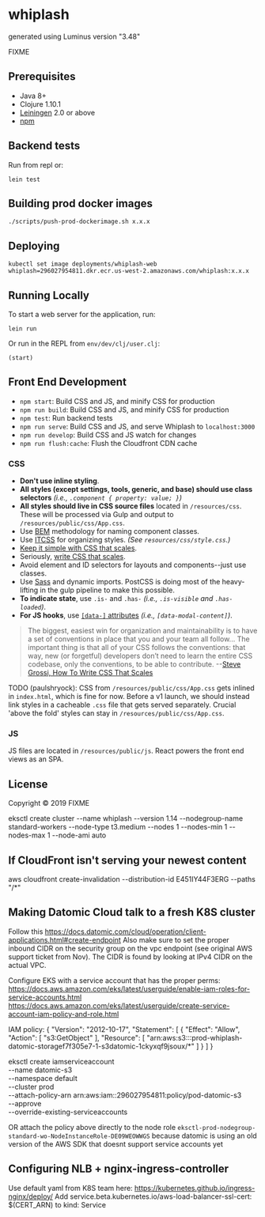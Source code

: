 # whiplash

generated using Luminus version "3.48"

FIXME

## Prerequisites
- Java 8+
- Clojure 1.10.1
- [Leiningen][lein] 2.0 or above
- [npm][node]

[lein]: https://github.com/technomancy/leiningen
[node]: https://nodejs.org/en/download/

## Backend tests
Run from repl or:

    lein test

## Building prod docker images

    ./scripts/push-prod-dockerimage.sh x.x.x
    
## Deploying

    kubectl set image deployments/whiplash-web whiplash=296027954811.dkr.ecr.us-west-2.amazonaws.com/whiplash:x.x.x

## Running Locally

To start a web server for the application, run:

    lein run 

Or run in the REPL from `env/dev/clj/user.clj`:

    (start)

## Front End Development

- `npm start`: Build CSS and JS, and minify CSS for production
- `npm run build`: Build CSS and JS, and minify CSS for production
- `npm test`: Run backend tests
- `npm run serve`: Build CSS and JS, and serve Whiplash to `localhost:3000`
- `npm run develop`: Build CSS and JS watch for changes
- `npm run flush:cache`: Flush the Cloudfront CDN cache

### CSS

- **Don't use inline styling**.
- **All styles (except settings, tools, generic, and base) should use class selectors** _(i.e., `.component { property: value; }`)_
- **All styles should live in CSS source files** located in `/resources/css`. These will be processed via Gulp and output to `/resources/public/css/App.css`.
- Use [BEM][bem] methodology for naming component classes.
- Use [ITCSS][itcss] for organizing styles. _(See `resources/css/style.css`.)_
- [Keep it simple with CSS that scales][simple-css-scales].
- Seriously, [write CSS that scales][css-scales].
- Avoid element and ID selectors for layouts and components--just use classes.
- Use [Sass][sass] and dynamic imports. PostCSS is doing most of the heavy-lifting in the gulp pipeline to make this possible.
- **To indicate state**, use `.is-` and `.has-` _(i.e., `.is-visible` and `.has-loaded`)_.
- **For JS hooks**, use [`[data-]` attributes][data-attributes] _(i.e., `[data-modal-content]`)_.

> The biggest, easiest win for organization and maintainability is to have a set of conventions in place that you and your team all follow... The important thing is that all of your CSS follows the conventions: that way, new (or forgetful) developers don’t need to learn the entire CSS codebase, only the conventions, to be able to contribute.
> --[Steve Grossi, How To Write CSS That Scales][css-scales]

TODO (paulshryock): CSS from `/resources/public/css/App.css` gets inlined in `index.html`, which is fine for now. Before a v1 launch, we should instead link styles in a cacheable `.css` file that gets served separately. Crucial 'above the fold' styles can stay in `/resources/public/css/App.css`.

### JS

JS files are located in `/resources/public/js`. React powers the front end views as an SPA.

## License

Copyright © 2019 FIXME

eksctl create cluster --name whiplash --version 1.14 --nodegroup-name standard-workers --node-type t3.medium --nodes 1 --nodes-min 1 --nodes-max 1 --node-ami auto

## If CloudFront isn't serving your newest content
aws cloudfront create-invalidation --distribution-id E451IY44F3ERG --paths "/*"

## Making Datomic Cloud talk to a fresh K8S cluster
Follow this https://docs.datomic.com/cloud/operation/client-applications.html#create-endpoint
Also make sure to set the proper inbound CIDR on the security group on the vpc endpoint (see original AWS support ticket from Nov).
The CIDR is found by looking at IPv4 CIDR on the actual VPC.

Configure EKS with a service account that has the proper perms:
https://docs.aws.amazon.com/eks/latest/userguide/enable-iam-roles-for-service-accounts.html
https://docs.aws.amazon.com/eks/latest/userguide/create-service-account-iam-policy-and-role.html

IAM policy:
{
    "Version": "2012-10-17",
    "Statement": [
        {
            "Effect": "Allow",
            "Action": [
                "s3:GetObject"
            ],
            "Resource": [
                "arn:aws:s3:::prod-whiplash-datomic-storagef7f305e7-1-s3datomic-1ckyxqf9jsoux/*"
            ]
        }
    ]
}

eksctl create iamserviceaccount \
    --name datomic-s3 \
    --namespace default \
    --cluster prod \
    --attach-policy-arn arn:aws:iam::296027954811:policy/pod-datomic-s3 \
    --approve \
    --override-existing-serviceaccounts


OR attach the policy above directly to the node role `eksctl-prod-nodegroup-standard-wo-NodeInstanceRole-DE09WEOWWGS`
because datomic is using an old version of the AWS SDK that doesnt support service accounts yet


## Configuring NLB + nginx-ingress-controller
Use default yaml from K8S team here: https://kubernetes.github.io/ingress-nginx/deploy/
Add service.beta.kubernetes.io/aws-load-balancer-ssl-cert: $(CERT_ARN) to kind: Service


[bem]: http://getbem.com/introduction/
[itcss]: https://speakerdeck.com/dafed/managing-css-projects-with-itcss
[simple-css-scales]: https://hankchizljaw.com/wrote/keeping-it-simple-with-css-that-scales/
[css-scales]: https://work.stevegrossi.com/2014/09/06/how-to-write-css-that-scales/
[sass]: https://hankchizljaw.com/wrote/keeping-it-simple-with-css-that-scales/#heading-sass-for-the-win!
[data-attributes]: https://developer.mozilla.org/en-US/docs/Web/HTML/Global_attributes/data-*
